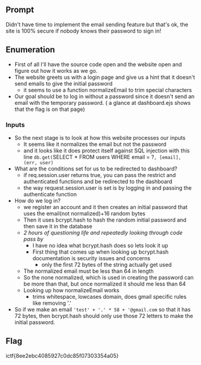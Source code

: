 ## Prompt 
Didn't have time to implement the email sending feature but that's ok, the site is 100% secure if nobody knows their password to sign in!
## Enumeration
- First of all I'll have the source code open and the website open and figure out how it works as we go.
- The website greets us with a login page and give us a hint that it doesn't send emails to give the initial password
	- it seems to use a function normalizeEmail to trim special characters
- Our goal should be to log in without a password since it doesn't send an email with the temporary password. ( a glance at dashboard.ejs shows that the flag is on that page)
### Inputs
- So the next stage is to look at how this website processes our inputs
	- It seems like it normalizes the email but not the password
	- and it looks like it does protect itself against SQL injection with this line `db.get(`SELECT * FROM users WHERE email = ?`, [email], (err, user) `
- What are the conditions set for us to be redirected to dashboard?
	- if req.session.user returns true, you can pass the restrict and authenticated functions and be redirected to the dashboard
	- the way request.session.user is set is by logging in and passing the authenticate function
- How do we log in?
	- we register an account and it then creates an initial password that uses the email(not normalized)+16 random bytes
	- Then it uses bcrypt.hash to hash the random initial password and then save it in the database
	- *2 hours of questioning life and repeatedly looking through code pass by*
		- I have no idea what bcrypt.hash does so lets look it up
		- First thing that comes up when looking up bcrypt.hash documentation is security issues and concerns
			- only the first 72 bytes of the string actually get used
	- The normalized email must be less than 64 in length
	- So the none normalized, which is used in creating the password can be more than that, but once normalized it should me less than 64
	- Looking up how normalizeEmail works
		- trims whitespace, lowcases domain, does gmail specific rules like removing '.'
- So if we make an email `'test' + '.' * 58 + '@gmail.com` so that it has 72 bytes, then bcrypt.hash should only use those 72 letters to make the initial password.
## Flag
  ictf{8ee2ebc4085927c0dc85f07303354a05} 